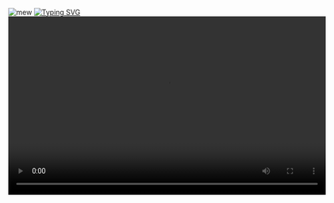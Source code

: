 ![mew](https://media.tenor.com/I4Fr10HhqG0AAAAd/pokemon-mew.gif)
[![Typing SVG](https://readme-typing-svg.herokuapp.com?color=%CF9FFF&lines=影が深いほど、光もまた強くなる🐈‍⬛)](https://git.io/typing-svg)
<video width="640" height="360" controls>
    <source src="luna.mp4" type="video/mp4">
    Your browser does not support the video tag.
</video>
